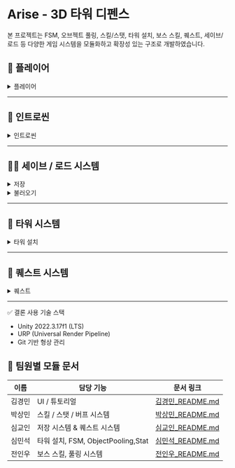 # Arise - 3D 타워 디펜스

본 프로젝트는 FSM, 오브젝트 풀링, 스킬/스탯, 타워 설치, 보스 스킬, 퀘스트, 세이브/로드 등 다양한 게임 시스템을 모듈화하고 확장성 있는 구조로 개발하였습니다.

## 🧑 플레이어
<details>
<summary>플레이어</summary>
<div markdown="1">

- WASD로 캐릭터를 이동할 수 있습니다.
- Shift를 누른 상태로 이동시 달릴 수 있습니다.
- 적이 근접하면 자동으로 공격을 합니다.
- Z,X,C로 스킬을 사용할 수 있습니다.
- 스테이지가 클리어되면 패시브 스킬을 선택해서 캐릭터를 강화할 수 있습니다.
![Movie_018](https://github.com/user-attachments/assets/3d2085b9-90b7-474c-9f99-39869aa28f9b)
![Movie_019](https://github.com/user-attachments/assets/385a86f7-3535-4a61-a449-bd691b82d9bc)
![Movie_020](https://github.com/user-attachments/assets/2276a4b5-9eeb-4135-b7de-b3ec43297b9b)

</div>
</details>

---

## 🎥 인트로씬
<details>
<summary>인트로씬</summary>
<div markdown="1">

- 인트로씬입니다.
- 씨네머신을 사용하여 역동적인 카메라 이동을 구현했습니다.
![Movie_025](https://github.com/user-attachments/assets/1a5c904d-0a9b-4b33-ba67-088b9c685359)

</div>
</details>

---


## 🧬💾 세이브 / 로드 시스템
<details>
<summary>저장</summary>
<div markdown="1">
- 플레이도중 S키를 눌러 게임의 상태를 저장합니다.
- 플레이어 위치, 타워 배치, 스테이지 정보등이 저장됩니다.
 ![Movie_029](https://github.com/user-attachments/assets/fce5c15e-5dfa-4e77-9509-e88271f3e286)
</div>
</details>
<details>
<summary>불러오기</summary>
<div markdown="1">
- 플레이도중 L키를 눌러 게임의 상태를 저장합니다.
- 플레이어 위치, 타워 배치, 스테이지 정보등이 불러와집니다.
 ![Movie_031](https://github.com/user-attachments/assets/a51f5c4e-3907-495a-b2a9-a1b5eedd2bcd)
</div>
</details>

---
 ## 🏰 타워 시스템
<details>
<summary>타워 설치</summary>
<div markdown="1">

- 오른쪽 화살표를 눌러 타워 설치 모드로 진입하여 타워를 설치할 수 있습니다.
- 설치 가능한 구역이면 초록색, 불가능한 구역이면 빨간색으로 표시됩니다.
- 설치된 타워를 클릭하여 업그레이드, 제거가 가능합니다.
![Movie_006](https://github.com/user-attachments/assets/ccafee1c-af4b-49cd-a38b-5cf4f96f08f1)

</div>
</details>

---

## 📜 퀘스트 시스템
<details>
<summary>퀘스트</summary>
<div markdown="1">
 - 퀘스트 시스템입니다.
 - 다양한 퀘스트를 통해 게임의 목표성을 부여합니다.
![Movie_032](https://github.com/user-attachments/assets/550534e3-8968-41ef-a568-efa05da150f6)

</div>
</details>

---
✅ 결론
 사용 기술 스택
- Unity 2022.3.17f1 (LTS)
- URP (Universal Render Pipeline)
- Git 기반 형상 관리


## 👥 팀원별 모듈 문서

| 이름 | 담당 기능 | 문서 링크 |
|------|-----------|-----------|
| 김경민 | UI / 튜토리얼        | [김경민_README.md](./Members/README_rudals4469.md) |
| 박상민 | 스킬 / 스탯 / 버프 시스템 | [박상민_README.md](./Members/LeeREADME.md) |
| 심교인 | 저장 시스템 & 퀘스트 시스템    | [심교인_README.md](./Members/README_Simkyoin.md) |
| 심민석 | 타워 설치, FSM, ObjectPooling,Stat     | [심민석_README.md](./Members/README_Shimminseok.md) |
| 전인우 | 보스 스킬, 풀링 시스템     | [전인우_README.md](./Members/README_InwooJeon.md) |
